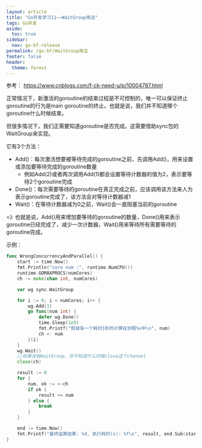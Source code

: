 ```yaml
---
layout: article
title: "Go并发学习11——WaitGroup用法"
tags: Go并发
aside:
  toc: true
sidebar:
  nav: go-bf-release
permalink: /go-bf/WaitGroup用法
footer: false
header:
  theme: forest
---
```


参考： https://www.cnblogs.com/f-ck-need-u/p/10004787.html



正常情况下，新激活的goroutine的结束过程是不可控制的，唯一可以保证终止goroutine的行为是main goroutine的终止。也就是说，我们并不知道哪个goroutine什么时候结束。

但很多情况下，我们正需要知道goroutine是否完成。这需要借助sync包的WaitGroup来实现。



它有3个方法：

- Add()：每次激活想要被等待完成的goroutine之前，先调用Add()，用来设置或添加要等待完成的goroutine数量
  - 例如Add(2)或者两次调用Add(1)都会设置等待计数器的值为2，表示要等待2个goroutine完成
- Done()：每次需要等待的goroutine在真正完成之前，应该调用该方法来人为表示goroutine完成了，该方法会对等待计数器减1
- Wait()：在等待计数器减为0之前，Wait()会一直阻塞当前的goroutine



=》也就是说，Add()用来增加要等待的goroutine的数量，Done()用来表示goroutine已经完成了，减少一次计数器，Wait()用来等待所有需要等待的goroutine完成。



示例：

```go
func WrongConcurrencyAndParallel() {
    start := time.Now()
    fmt.Println("core num :", runtime.NumCPU())
    runtime.GOMAXPROCS(numCores)
    ch := make(chan int, numCores)

    var wg sync.WaitGroup

    for i := 0; i < numCores; i++ {
        wg.Add(1)
        go func(num int) {
            defer wg.Done()
            time.Sleep(1e9)
            fmt.Printf("假装有一个耗时1秒的计算在协程%v中\n", num)
            ch <- num
        }(i)
    }
    wg.Wait()
    //如果没有WaitGroup，你不知道什么时候close这个channel
    close(ch)

    result := 0
    for {
        num, ok := <-ch
        if ok {
            result += num
        } else {
            break
        }
    }

    end := time.Now()
    fmt.Printf("最终运算结果: %d, 执行耗时(s): %f\n", result, end.Sub(start).Seconds())
}
```
